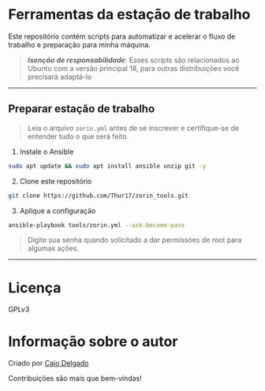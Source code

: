 # Ferramentas da estação de trabalho

Este repositório contém scripts para automatizar e acelerar o fluxo de trabalho e preparação para minha máquina.

> **_Isenção de responsabilidade_**:
> Esses scripts são relacionados ao Ubuntu com a versão principal 18, para outras distribuições você precisará adaptá-lo
___

## Preparar estação de trabalho

> Leia o arquivo `zorin.yml` antes de se inscrever e certifique-se de entender tudo o que será feito.

1. Instale o Ansible
```bash
sudo apt update && sudo apt install ansible unzip git -y
```
2. Clone este repositório
```bash
git clone https://github.com/Thur17/zorin_tools.git
```

3. Aplique a configuração
```bash
ansible-playbook tools/zorin.yml --ask-become-pass
```
>Digite sua senha quando solicitado a dar permissões de root para algumas ações.
___

# Licença
GPLv3

# Informação sobre o autor
Criado por [Caio Delgado](https://linktr.ee/caiodelgadonew)

Contribuições são mais que bem-vindas!

